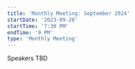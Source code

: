 ```yaml
---
title: 'Monthly Meeting: September 2024'
startDate: '2023-09-20'
startTime: '7:30 PM'
endTime: '9 PM'
type: 'Monthly Meeting'
---
```


Speakers TBD
